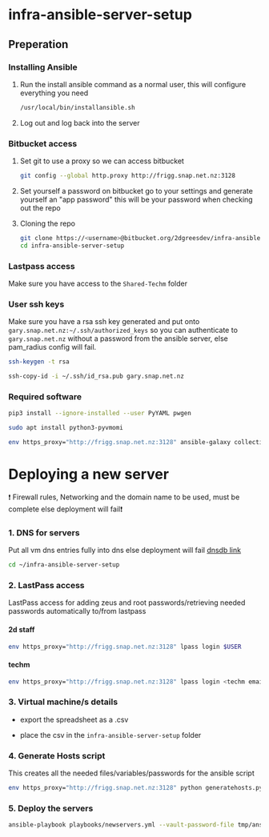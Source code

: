 # infra-ansible-server-setup

## Preperation
### Installing Ansible

1. Run the install ansible command as a normal user, this will configure everything you need

	```bash
	/usr/local/bin/installansible.sh
	```
	
2. Log out and log back into the server


### Bitbucket access

1. Set git to use a proxy so we can access bitbucket

	```bash
	git config --global http.proxy http://frigg.snap.net.nz:3128
	```

2. Set yourself a password
on bitbucket go to your settings and generate yourself an "app password" this will be your password when checking out the repo

3. Cloning the repo

	```bash
	git clone https://<username>@bitbucket.org/2dgreesdev/infra-ansible-server-setup.git
	cd infra-ansible-server-setup
	```

### Lastpass access

Make sure you have access to the `Shared-Techm` folder

### User ssh keys

Make sure you have a rsa ssh key generated and put onto `gary.snap.net.nz:~/.ssh/authorized_keys` so you can authenticate to `gary.snap.net.nz` without a password from the ansible server, else pam_radius config will fail.
```bash
ssh-keygen -t rsa
```
```bash
ssh-copy-id -i ~/.ssh/id_rsa.pub gary.snap.net.nz
```

### Required software

```bash
pip3 install --ignore-installed --user PyYAML pwgen
```

```bash
sudo apt install python3-pyvmomi
```

```bash
env https_proxy="http://frigg.snap.net.nz:3128" ansible-galaxy collection install community.vmware
```


# Deploying a new server

:exclamation: Firewall rules, Networking and the domain name to be used, must be complete else deployment will fail:exclamation:

### 1. DNS for servers

Put all vm dns entries fully into dns else deployment will fail
[dnsdb link](https://dnsdb.snap.net.nz)

```bash
cd ~/infra-ansible-server-setup
```

### 2. LastPass access

LastPass access for adding zeus and root passwords/retrieving needed passwords automatically to/from lastpass

#### 2d staff

```bash
env https_proxy="http://frigg.snap.net.nz:3128" lpass login $USER
```

#### techm

```bash
env https_proxy="http://frigg.snap.net.nz:3128" lpass login <techm email>
```



### 3. Virtual machine/s details

* export the spreadsheet as a .csv

* place the csv in the `infra-ansible-server-setup` folder

### 4. Generate Hosts script

This creates all the needed files/variables/passwords for the ansible script

```bash
env https_proxy="http://frigg.snap.net.nz:3128" python generatehosts.py -c filename.csv
```


### 5. Deploy the servers
```bash
ansible-playbook playbooks/newservers.yml --vault-password-file tmp/ansible-vault-file -K
```

